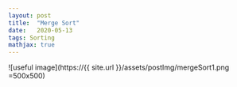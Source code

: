 ```yaml
---
layout: post
title:  "Merge Sort"
date:   2020-05-13
tags: Sorting
mathjax: true
---
```


![useful image](https://{{ site.url }}/assets/postImg/mergeSort1.png =500x500)